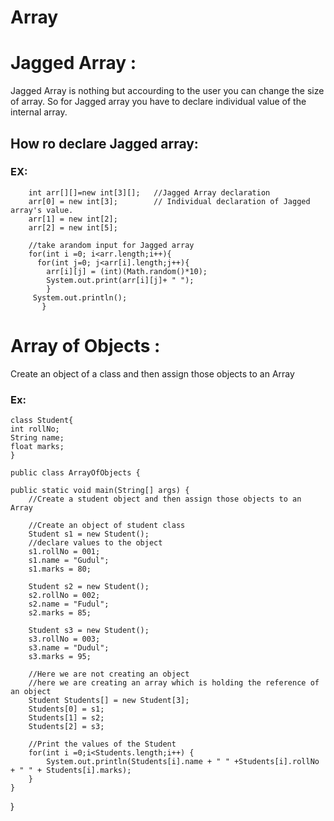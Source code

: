 # Array
# Jagged Array :
Jagged Array is nothing but accourding to the user you can change the size of array. So for Jagged array you have to declare individual value of the internal array.
## How ro declare Jagged array:
### EX:
		int arr[][]=new int[3][];   //Jagged Array declaration
		arr[0] = new int[3];        // Individual declaration of Jagged array's value.
		arr[1] = new int[2];
		arr[2] = new int[5];

		//take arandom input for Jagged array
		for(int i =0; i<arr.length;i++){
		  for(int j=0; j<arr[i].length;j++){
		    arr[i][j] = (int)(Math.random()*10);
		    System.out.print(arr[i][j]+ " ");
		    }
		 System.out.println();
		   }


# Array of Objects :
Create an object of a class and then assign those objects to an Array
### Ex:
	class Student{
	int rollNo;
	String name;
	float marks;
	}

	public class ArrayOfObjects {

	public static void main(String[] args) {
		//Create a student object and then assign those objects to an Array
		
		//Create an object of student class
		Student s1 = new Student();
		//declare values to the object
		s1.rollNo = 001;
		s1.name = "Gudul";
		s1.marks = 80;
		
		Student s2 = new Student();
		s2.rollNo = 002;
		s2.name = "Fudul";
		s2.marks = 85;
		
		Student s3 = new Student();
		s3.rollNo = 003;
		s3.name = "Dudul";
		s3.marks = 95;
		
		//Here we are not creating an object
		//here we are creating an array which is holding the reference of an object
		Student Students[] = new Student[3];
		Students[0] = s1;
		Students[1] = s2;
		Students[2] = s3;
		
		//Print the values of the Student
		for(int i =0;i<Students.length;i++) {
			System.out.println(Students[i].name + " " +Students[i].rollNo + " " + Students[i].marks);
		}
	}

}

